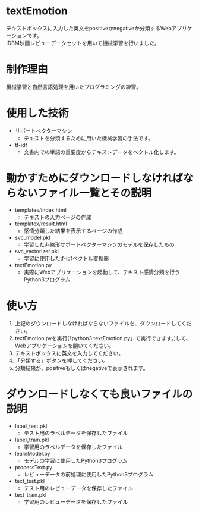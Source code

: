 # textEmotion
テキストボックスに入力した英文をpositiveかnegativeか分類するWebアプリケーションです。  
IDBM映画レビューデータセットを用いて機械学習を行いました。  

# 制作理由
機械学習と自然言語処理を用いたプログラミングの練習。

# 使用した技術
- サポートベクターマシン
  - テキストを分類するために用いた機械学習の手法です。
- tf-idf
  - 文書内での単語の重要度からテキストデータをベクトル化します。

# 動かすためにダウンロードしなければならないファイル一覧とその説明
- templates/index.html
  - テキストの入力ページの作成
- templatex/result.html
  - 感情分類した結果を表示するページの作成
- svc_model.pkl
  - 学習した非線形サポートベクターマシンのモデルを保存したもの
- svc_vectorizer.pkl
  - 学習に使用したtf-idfベクトル変換器
- textEmotion.py
  - 実際にWebアプリケーションを起動して、テキスト感情分類を行うPython3プログラム

# 使い方
1. 上記のダウンロードしなければならないファイルを、ダウンロードしてください。
2. textEmotion.pyを実行(「python3 textEmotion.py」で実行できます。)して、Webアプリケーションを開いてください。
3. テキストボックスに英文を入力してください。
4. 「分類する」ボタンを押してください。
5. 分類結果が、positiveもしくはnegativeで表示されます。

# ダウンロードしなくても良いファイルの説明
- label_test.pkl
  - テスト用のラベルデータを保存したファイル
- label_train.pkl
  - 学習用のラベルデータを保存したファイル
- learnModel.py
  - モデルの学習に使用したPython3プログラム
- processText.py
  - レビューデータの前処理に使用したPython3プログラム
- text_test.pkl
  - テスト用のレビューデータを保存したファイル
- text_train.pkl
  - 学習用のレビューデータを保存したファイル
